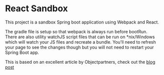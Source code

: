 React Sandbox
==============
This project is a sandbox Spring boot application using Webpack and React.  

The gradle file is setup so that webpack is always run before bootRun.  There are also utility watchJS script files that can be run on *nix/Windows which will watch your JS files and recreate a bundle.  You'll need to refresh your page to see the changes though but you will not need to restart your Spring Boot app.
  
This is based on an excellent article by Objectpartners, check out the [blog post](https://objectpartners.com/2016/04/22/using-webpack-with-gradle/)
